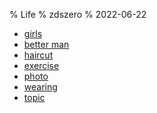 % Life
% zdszero
% 2022-06-22

* [girls](./girls.md)
* [better man](better_man.md)
* [haircut](haircut.md)
* [exercise](exercise.md)
* [photo](photo.md)
* [wearing](wearing.md)
* [topic](topic.md)
